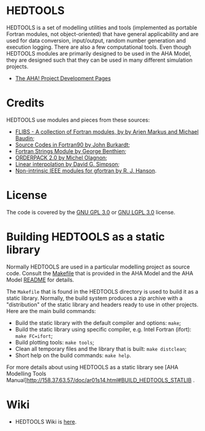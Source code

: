 # HEDTOOLS #

HEDTOOLS is a set of modelling utilities and tools (implemented as portable
Fortran modules, not object-oriented) that have general applicability and
are used for data conversion, input/output, random number generation and
execution logging. There are also a few computational tools. Even though
HEDTOOLS modules are primarily designed to be used in the AHA Model, they
are designed such that they can be used in many different simulation projects.

 - [The AHA! Project Development Pages](http://158.37.63.57)

# Credits #

HEDTOOLS use modules and pieces from these sources:

- [FLIBS - A collection of Fortran modules, by by Arjen Markus and Michael Baudin](http://flibs.sourceforge.net/);
- [Source Codes in Fortran90 by John Burkardt](https://people.sc.fsu.edu/~jburkardt/f_src/f_src.html);
- [Fortran Strings Module by George Benthien](http://gbenthien.net/strings/str-index.html);
- [ORDERPACK 2.0 by Michel Olagnon](http://www.fortran-2000.com/rank/);
- [Linear interpolation by David G. Simpson](http://www.davidgsimpson.com/software/linterpol_f90.txt);
- [Non-intrinsic IEEE modules for gfortran by R. J. Hanson](http://mathalacarte.com/hpcconsult).

# License #

The code is covered by the [GNU GPL 3.0](https://www.gnu.org/licenses/gpl-3.0.en.html)
or [GNU LGPL 3.0](https://www.gnu.org/licenses/lgpl-3.0.en.html) license.

# Building HEDTOOLS as a static library #

Normally HEDTOOLS are used in a particular modelling project as source code.
Consult the [Makefile](http://158.37.63.57/doxydoc/Makefile.html) that is
provided in the AHA Model and the AHA Model
[README](http://158.37.63.57/doxydoc/md_README.html) for details.

The `Makefile` that is found in the HEDTOOLS directory is used to build it as
a static library. Normally, the build system produces a zip archive with a
"distribution" of the static library and headers ready to use in other
projects. Here are the main build commands:

- Build the static library with the default compiler and options: `make`;
- Build the static library using specific compiler, e.g. Intel
  Fortran (ifort): `make FC=ifort`;
- Build plotting tools: `make tools`;
- Clean all temporary files and the library that is built: `make distclean`;
- Short help on the build commands: `make help`.

For more details about using HEDTOOLS as a static library see
[AHA Modelling Tools Manual]http://158.37.63.57/doc/ar01s14.html#BUILD_HEDTOOLS_STATLIB .

# Wiki #

- HEDTOOLS Wiki is [here](https://bitbucket.org/teg_uib/hedtools/wiki/Home).
